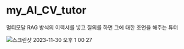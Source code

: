 # my_AI_CV_tutor
멀티모달 RAG 방식의 이력서를 넣고 질의를 하면 그에 대한 조언을 해주는 튜터


![스크린샷 2023-11-30 오후 1 00 27](https://github.com/jh941213/my_AI_CV_tutor/assets/112835087/5db48b50-2239-4634-be5c-00748ffb1663)
